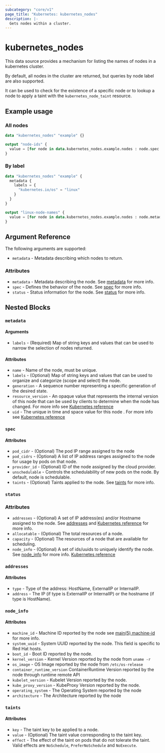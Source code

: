 ```yaml
---
subcategory: "core/v1"
page_title: "Kubernetes: kubernetes_nodes"
description: |-
  Gets nodes within a cluster.
---
```


# kubernetes_nodes

This data source provides a mechanism for listing the names of nodes in a kubernetes cluster.

By default, all nodes in the cluster are returned, but queries by node label are also supported.

It can be used to check for the existence of a specific node or to lookup a node to apply a taint with the `kubernetes_node_taint` resource.

## Example usage

### All nodes

```terraform
data "kubernetes_nodes" "example" {}

output "node-ids" {
  value = [for node in data.kubernetes_nodes.example.nodes : node.spec.0.provider_id]
}
```

### By label

```terraform
data "kubernetes_nodes" "example" {
  metadata {
    labels = {
      "kubernetes.io/os" = "linux"
    }
  }
}

output "linux-node-names" {
  value = [for node in data.kubernetes_nodes.example.nodes : node.metadata.0.name]
}
```

## Argument Reference

The following arguments are supported:

* `metadata` - Metadata describing which nodes to return.

### Attributes

* `metadata` - Metadata describing the node. See [metadata](#metadata) for more info.
* `spec` - Defines the behavior of the node. See [spec](#spec) for more info.
* `status` - Status information for the node. See [status](#status) for more info.

## Nested Blocks

### `metadata`

#### Arguments

* `labels` - (Required) Map of string keys and values that can be used to narrow the selection of nodes returned.

#### Attributes

* `name` - Name of the node, must be unique.
* `labels` - (Optional) Map of string keys and values that can be used to organize and categorize (scope and select) the node.
* `generation` - A sequence number representing a specific generation of the desired state.
* `resource_version` - An opaque value that represents the internal version of this node that can be used by clients to determine when the node has changed. For more info see [Kubernetes reference](https://github.com/kubernetes/community/blob/master/contributors/devel/sig-architecture/api-conventions.md#concurrency-control-and-consistency)
* `uid` - The unique in time and space value for this node . For more info see [Kubernetes reference](https://kubernetes.io/docs/concepts/overview/working-with-objects/names/#uids)

### `spec`

#### Attributes

* `pod_cidr` - (Optional) The pod IP range assigned to the node
* `pod_cidrs` - (Optional) A list of IP address ranges assigned to the node for usage by pods on that node.
* `provider_id` - (Optional) ID of the node assigned by the cloud provider.
* `unschedulable` - Controls the schedulability of new pods on the node. By default, node is schedulable.
* `taints` - (Optional) Taints applied to the node. See [taints](#taints) for more info.

### `status`

### Attributes

* `addresses` - (Optional) A set of IP address(es) and/or Hostname assigned to the node. See [addresses](#addresses) and [Kubernetes reference](https://kubernetes.io/docs/concepts/architecture/nodes/#addresses/node/#info) for more info.
* `allocatable` - (Optional) The total resources of a node.
* `capacity` - (Optional) The resources of a node that are available for scheduling.
* `node_info` - (Optional) A set of ids/uuids to uniquely identify the node. See [node_info](#node_info) for more info. [Kubernetes reference](https://kubernetes.io/docs/concepts/nodes/node/#info)

### `addresses`

#### Attributes

* `type` - Type of the address: HostName, ExternalIP or InternalIP.
* `address` - The IP (if type is ExternalIP or InternalIP) or the hostname (if type is HostName).

### `node_info`

#### Attributes

* `machine_id` - Machine ID reported by the node see [main(5) machine-id](http://man7.org/linux/man-pages/man5/machine-id.5.html) for more info.
* `system_uuid` - System UUID reported by the node. This field is specific to Red Hat hosts.
* `boot_id` - Boot ID reported by the node.
* `kernel_version` - Kernel Version reported by the node from `uname -r`
* `os_image` - OS Image reported by the node from `/etc/os-release`
* `container_runtime_version` ContainerRuntime Version reported by the node through runtime remote API
* `kubelet_version` - Kubelet Version reported by the node.
* `kube_proxy_version` - KubeProxy Version reported by the node.
* `operating_system` - The Operating System reported by the node
* `architecture` - The Architecture reported by the node

### `taints`

#### Attributes

* `key` - The taint key to be applied to a node.
* `value` - (Optional) The taint value corresponding to the taint key.
* `effect` - The effect of the taint on pods that do not tolerate the taint. Valid effects are `NoSchedule`, `PreferNoSchedule` and `NoExecute`.

